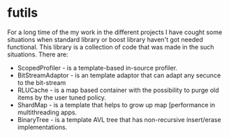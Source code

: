 # futils
For a long time of the my work in the different projects I have cought some situations when standard library or boost library haven't got needed functional.
This library is a collection of code that was made in the such situations.
There are:
- ScopedProfiler - is a template-based in-source profiler. 
- BitStreamAdaptor - is an template adaptor that can adapt any secunce to the bit-stream
- RLUCache - is a map based container with the possibility to purge old items by the user tuned policy.
- ShardMap - is a template that helps to grow up map [performance in multithreading apps.
- BinaryTree - is a template AVL tree that has non-recursive insert/erase implementations.
